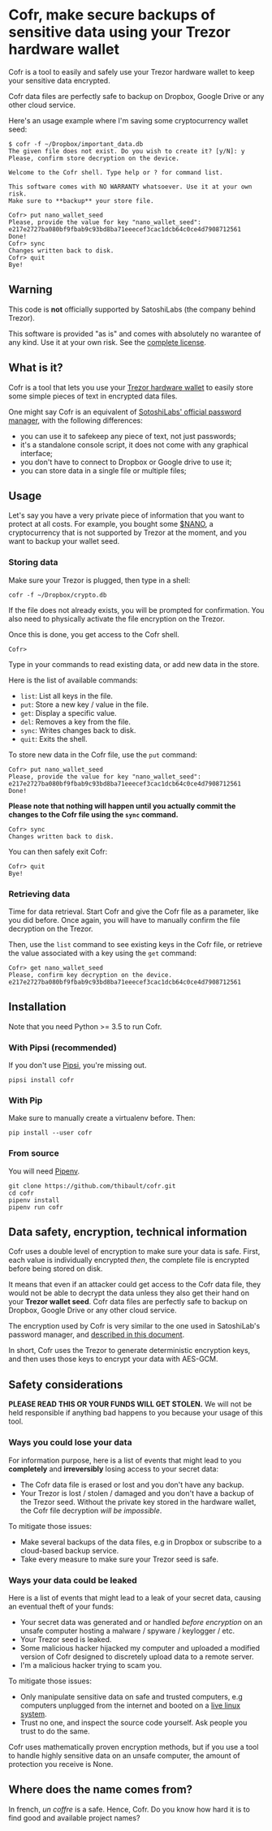 # Cofr, make secure backups of sensitive data using your Trezor hardware wallet

Cofr is a tool to easily and safely use your Trezor hardware wallet to keep
your sensitive data encrypted.

Cofr data files are perfectly safe to backup on Dropbox, Google Drive or any
other cloud service.

Here's an usage example where I'm saving some cryptocurrency wallet seed:

    $ cofr -f ~/Dropbox/important_data.db
    The given file does not exist. Do you wish to create it? [y/N]: y
    Please, confirm store decryption on the device.

    Welcome to the Cofr shell. Type help or ? for command list.

    This software comes with NO WARRANTY whatsoever. Use it at your own risk.
    Make sure to **backup** your store file.

    Cofr> put nano_wallet_seed
    Please, provide the value for key "nano_wallet_seed": e217e2727ba080bf9fbab9c93bd8ba71eeecef3cac1dcb64c0ce4d7908712561
    Done!
    Cofr> sync
    Changes written back to disk.
    Cofr> quit
    Bye!

## Warning

This code is **not** officially supported by SatoshiLabs (the company behind
Trezor).

This software is provided "as is" and comes with absolutely no warantee of any
kind. Use it at your own risk. See the [complete license](LICENSE.md).

## What is it?

Cofr is a tool that lets you use your [Trezor hardware
wallet](https://trezor.io/) to easily store some simple pieces of text in
encrypted data files.

One might say Cofr is an equivalent of [SotoshiLabs' official password
manager](https://trezor.io/passwords/), with the following differences:

 * you can use it to safekeep any piece of text, not just passwords;
 * it's a standalone console script, it does not come with any graphical
   interface;
 * you don't have to connect to Dropbox or Google drive to use it;
 * you can store data in a single file or multiple files;

## Usage

Let's say you have a very private piece of information that you want to protect
at all costs. For example, you bought some [$NANO](https://nano.org), a
cryptocurrency that is not supported by Trezor at the moment, and you want to
backup your wallet seed.

### Storing data

Make sure your Trezor is plugged, then type in a shell:

    cofr -f ~/Dropbox/crypto.db

If the file does not already exists, you will be prompted for confirmation. You
also need to physically activate the file encryption on the Trezor.

Once this is done, you get access to the Cofr shell.

    Cofr>

Type in your commands to read existing data, or add new data in the store.

Here is the list of available commands:

 * `list`: List all keys in the file.
 * `put`: Store a new key / value in the file.
 * `get`: Display a specific value.
 * `del`: Removes a key from the file.
 * `sync`: Writes changes back to disk.
 * `quit`: Exits the shell.

To store new data in the Cofr file, use the `put` command:

    Cofr> put nano_wallet_seed
    Please, provide the value for key "nano_wallet_seed": e217e2727ba080bf9fbab9c93bd8ba71eeecef3cac1dcb64c0ce4d7908712561
    Done!

**Please note that nothing will happen until you actually commit the changes
to the Cofr file using the `sync` command.**

    Cofr> sync
    Changes written back to disk.

You can then safely exit Cofr:

    Cofr> quit
    Bye!

### Retrieving data

Time for data retrieval. Start Cofr and give the Cofr file as a parameter, like
you did before. Once again, you will have to manually confirm the file
decryption on the Trezor.

Then, use the `list` command to see existing keys in the Cofr file, or retrieve
the value associated with a key using the `get` command:

    Cofr> get nano_wallet_seed
    Please, confirm key decryption on the device.
    e217e2727ba080bf9fbab9c93bd8ba71eeecef3cac1dcb64c0ce4d7908712561

## Installation

Note that you need Python >= 3.5 to run Cofr.

### With Pipsi (recommended)

If you don't use [Pipsi](https://github.com/mitsuhiko/pipsi), you're missing
out.

    pipsi install cofr

### With Pip

Make sure to manually create a virtualenv before. Then:

    pip install --user cofr

### From source

You will need [Pipenv](https://docs.pipenv.org/).

    git clone https://github.com/thibault/cofr.git
    cd cofr
    pipenv install
    pipenv run cofr


## Data safety, encryption, technical information

Cofr uses a double level of encryption to make sure your data is safe. First,
each value is individually encrypted *then*, the complete file is encrypted
before being stored on disk.

It means that even if an attacker could get access to the Cofr data file, they
would not be able to decrypt the data unless they also get their hand on your
**Trezor wallet seed**. Cofr data files are perfectly safe to backup on
Dropbox, Google Drive or any other cloud service.

The encryption used by Cofr is very similar to the one used in SatoshiLab's
password manager, and [described in this
document](https://github.com/satoshilabs/slips/blob/master/slip-0016.md).

In short, Cofr uses the Trezor to generate deterministic encryption keys, and
then uses those keys to encrypt your data with AES-GCM.


## Safety considerations

**PLEASE READ THIS OR YOUR FUNDS WILL GET STOLEN.** We will not be held
responsible if anything bad happens to you because your usage of this tool.

### Ways you could lose your data

For information purpose, here is a list of events that might lead to you
**completely** and **irreversibly** losing access to your secret data:

 * The Cofr data file is erased or lost and you don't have any backup.
 * Your Trezor is lost / stolen / damaged and you don't have a backup of the
   Trezor seed. Without the private key stored in the hardware wallet, the Cofr
   file decryption *will be impossible*.

To mitigate those issues:

 * Make several backups of the data files, e.g in Dropbox or subscribe to a
   cloud-based backup service.
 * Take every measure to make sure your Trezor seed is safe.

### Ways your data could be leaked

Here is a list of events that might lead to a leak of your secret data, causing
an eventual theft of your funds:

 * Your secret data was generated and or handled *before encryption* on an
   unsafe computer hosting a malware / spyware / keylogger / etc.
 * Your Trezor seed is leaked.
 * Some malicious hacker hijacked my computer and uploaded a modified version
   of Cofr designed to discretely upload data to a remote server.
 * I'm a malicious hacker trying to scam you.

To mitigate those issues:

 * Only manipulate sensitive data on safe and trusted computers, e.g computers
   unplugged from the internet and booted on a [live linux
   system](https://tails.boum.org/).
 * Trust no one, and inspect the source code yourself. Ask people you trust to
   do the same.

Cofr uses mathematically proven encryption methods, but if you use a tool to
handle highly sensitive data on an unsafe computer, the amount of protection
you receive is None.

## Where does the name comes from?

In french, *un coffre* is a safe. Hence, Cofr. Do you know how hard it is to
find good and available project names?
